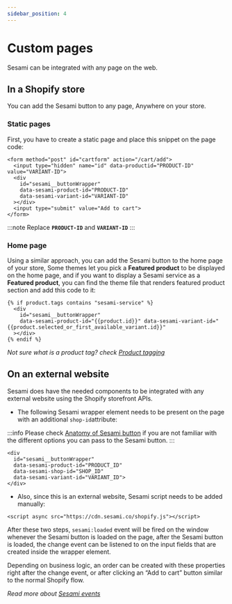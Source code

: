 ```yaml
---
sidebar_position: 4
---
```


# Custom pages
Sesami can be integrated with any page on the web.

## In a Shopify store
You can add the Sesami button to any page, Anywhere on your store.

### Static pages
First, you have to create a static page and place this snippet on the page code:


```markup
<form method="post" id="cartform" action="/cart/add">
  <input type="hidden" name="id" data-productid="PRODUCT-ID" value="VARIANT-ID">
  <div
    id="sesami__buttonWrapper"
    data-sesami-product-id="PRODUCT-ID"
    data-sesami-variant-id="VARIANT-ID"
  ></div>
  <input type="submit" value="Add to cart">
</form>

```

:::note
Replace **`PRODUCT-ID`** and **`VARIANT-ID`**
:::

### Home page

Using a similar approach, you can add the Sesami button to the home page of your store, Some themes let you pick a **Featured product** to be displayed on the home page, and if you want to display a Sesami service as a **Featured product**, you can find the theme file that renders featured product section and add this code to it:

```markup
{% if product.tags contains "sesami-service" %} 
  <div
    id="sesami__buttonWrapper"
    data-sesami-product-id="{{product.id}}" data-sesami-variant-id="{{product.selected_or_first_available_variant.id}}"
  ></div> 
{% endif %} 
```
*Not sure what is a product tag? check [Product tagging](/docs/storefront-integration/theme-customization#product-tagging)*

## On an external website

Sesami does have the needed components to be integrated with any external website using the Shopify storefront APIs.

- The following Sesami wrapper element needs to be present on the page with an additional `shop-id`attribute:

:::info
 Please check [Anatomy of Sesami button](/docs/storefront-integration/anatomy-of-sesami-button) if you are not familiar with the different options you can pass to the Sesami button.
:::

```markup
<div
  id="sesami__buttonWrapper"
  data-sesami-product-id="PRODUCT_ID"
  data-sesami-shop-id="SHOP_ID"
  data-sesami-variant-id="VARIANT_ID">
</div>
```

- Also, since this is an external website, Sesami script needs to be added manually:

```markup
<script async src="https://cdn.sesami.co/shopify.js"></script>
```

After these two steps, `sesami:loaded` event will be fired on the window whenever the Sesami button is loaded on the page, after the Sesami button is loaded, the change event can be listened to on the input fields that are created inside the wrapper element.

Depending on business logic, an order can be created with these properties right after the change event, or after clicking an “Add to cart” button similar to the normal Shopify flow.

*Read more about [Sesami events](/docs/storefront-integration/anatomy-of-sesami-button#events)*
